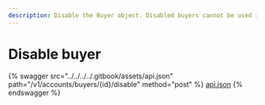 ```yaml
---
description: Disable the Buyer object. Disabled buyers cannot be used in transactions.
---
```


# Disable buyer

{% swagger src="../../../../.gitbook/assets/api.json" path="/v1/accounts/buyers/{id}/disable" method="post" %}
[api.json](../../../../.gitbook/assets/api.json)
{% endswagger %}
